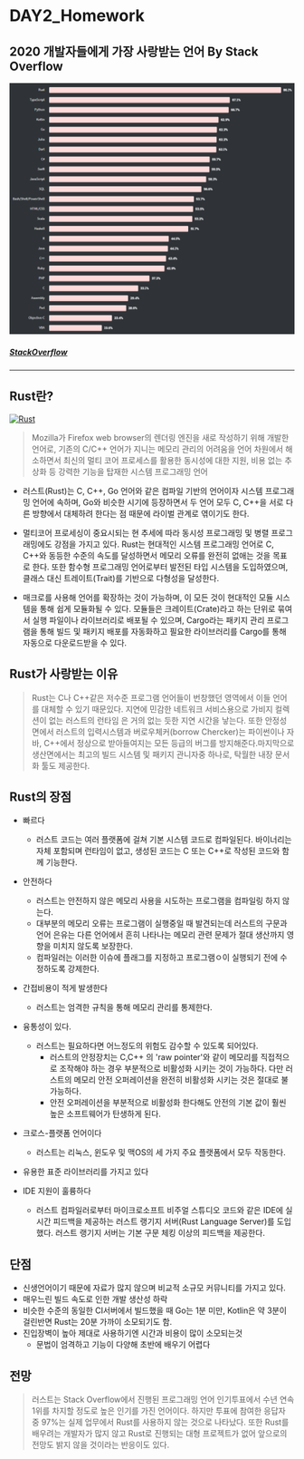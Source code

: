 # DAY2_Homework

## 2020 개발자들에게 가장 사랑받는 언어 By Stack Overflow
[![chart](stack_chart.png)](https://insights.stackoverflow.com/survey/2020#most-loved-dreaded-and-wanted)
 
 
 ##### [StackOverflow](https://insights.stackoverflow.com/survey/2020#most-loved-dreaded-and-wanted)
---

## Rust란?

[![Rust](https://www.rust-lang.org/static/images/rust-logo-blk.svg)](https://www.rust-lang.org/)

>Mozilla가 Firefox web browser의 렌더링 엔진을 새로 작성하기 위해 개발한 언어로, 기존의 C/C++ 언어가 지니는 메모리 관리의 어려움을 언어 차원에서 해소하면서 최신의 멀티 코어 프로세스를 활용한 동시성에 대한 지원, 비용 없는 추상화 등 강력한 기능을 탑재한 시스템 프로그래밍 언어


- 러스트(Rust)는 C, C++, Go 언어와 같은 컴파일 기반의 언어이자 시스템 프로그래밍 언어에 속하며, Go와 비슷한 시기에 등장하면서 두 언어 모두 C, C++을 서로 다른 방향에서 대체하려 한다는 점 때문에 라이벌 관계로 엮이기도 한다.

- 멀티코어 프로세싱이 중요시되는 현 추세에 따라 동시성 프로그래밍 및 병렬 프로그래밍에도 강점을 가지고 있다.
 Rust는 현대적인 시스템 프로그래밍 언어로 C, C++와 동등한 수준의 속도를 달성하면서 메모리 오류를 완전히 없애는 것을 목표로 한다. 또한 함수형 프로그래밍 언어로부터 발전된 타입 시스템을 도입하였으며, 클래스 대신 트레이트(Trait)를 기반으로 다형성을 달성한다.

 -  매크로를 사용해 언어를 확장하는 것이 가능하며, 이 모든 것이 현대적인 모듈 시스템을 통해 쉽게 모듈화될 수 있다. 모듈들은 크레이트(Crate)라고 하는 단위로 묶여서 실행 파일이나 라이브러리로 배포될 수 있으며, Cargo라는 패키지 관리 프로그램을 통해 빌드 및 패키지 배포를 자동화하고 필요한 라이브러리를 Cargo를 통해 자동으로 다운로드받을 수 있다.

## Rust가 사랑받는 이유
> Rust는 C나 C++같은 저수준 프로그램 언어들이 번창했던 영역에서 이들 언어를 대체할 수 있기 때문있다. 지연에 민감한 네트워크 서비스용으로 가비지 컬렉션이 없는 러스트의 런타임 은 거의 없는 듯한 지연 시간을 낳는다. 또한 안정성 면에서 러스트의 입력시스템과 버로우체커(borrow Chercker)는 파이썬이나 자바, C++에서 정상으로 받아들여지는 모든 등급의 버그를 방지해준다.마지막으로 생산면에서는 최고의 빌드 시스템 및 패키지 관니자중 하나로, 탁월한 내장 문서화 툴도 제공한다.

## Rust의 장점
- 빠르다 
  - 러스트 코드는 여러 플랫폼에 걸쳐 기본 시스템 코드로 컴파일된다. 바이너리는 자체 포함되며 런타임이 없고, 생성된 코드는 C 또는 C++로 작성된 코드와 함께 기능한다.

- 안전하다 
  - 러스트는 안전하지 않은 메모리 사용을 시도하는 프로그램을 컴파일링 하지 않는다. 
  - 대부분의 메모리 오류는 프로그램이 실행중일 때 발견되는데 러스트의 구문과 언어 은유는 다른 언어에서 흔히 나타나는 메모리 관련 문제가 절대 생산까지 영향을 미치지 않도록 보장한다.
  - 컴파일러는 이러한 이슈에 플래그를 지정하고 프로그램ㅇ이 실행되기 전에 수정하도록 강제한다.

- 간접비용이 적게 발생한다
  - 러스트는 엄격한 규칙을 통해 메모리 관리를 통제한다. 

- 융통성이 있다. 
  - 러스트는 필요하다면 어느정도의 위험도 감수할 수 있도록 되어있다. 
    -  러스트의 안정장치는 C,C++ 의 'raw pointer'와 같이 메모리를 직접적으로 조작해야 하는 경우 부분적으로 비활성화 시키는 것이 가능하다.
    다만 러스트의 메모리 안전 오퍼레이션을 완전히 비활성화 시키는 것은 절대로 불가능하다. 
    - 안전 오퍼레이션을 부분적으로 비활성화 한다해도 안전의 기본 값이 훨씬 높은 소프트웨어가 탄생하게 된다.


- 크로스-플랫폼 언어이다
  -  러스트는 리눅스, 윈도우 및 맥OS의 세 가지 주요 플랫폼에서 모두 작동한다.

- 유용한 표준 라이브러리를 가지고 있다 

- IDE 지원이 훌륭하다
  - 러스트 컴파일러로부터 마이크로소프트 비주얼 스튜디오 코드와 같은 IDE에 실시간 피드백을 제공하는 러스트 랭기지 서버(Rust Language Server)를 도입했다. 러스트 랭기지 서버는 기본 구문 체킹 이상의 피드백을 제공한다.

## 단점
- 신생언어이기 때문에 자료가 많지 않으며 비교적 소규모 커뮤니티를 가지고 있다.
- 매우느린 빌드 속도로 인한 개발 생산성 하락
- 비슷한 수준의 동일한 CI서버에서 빌드했을 때 Go는 1분 미만, Kotlin은 약 3분이 걸린반면 Rust는 20분 가까이 소모되기도 함.
- 진입장벽이 높아 제대로 사용하기엔 시간과 비용이 많이 소모되는것
  - 문법이 엄격하고 기능이 다양해 초반에 배우기 어렵다

## 전망
> 러스트는 Stack Overflow에서 진행된 프로그래밍 언어 인기투표에서 수년 연속 1위를 차지할 정도로 높은 인기를 가진 언어이다. 하지만 투표에 참여한 응답자 중 97%는 실제 업무에서 Rust를 사용하지 않는 것으로 나타났다. 또한 Rust를 배우려는 개발자가 많지 않고 Rust로 진행되는 대형 프로젝트가 없어 앞으로의 전망도 밝지 않을 것이라는 반응이도 있다.

